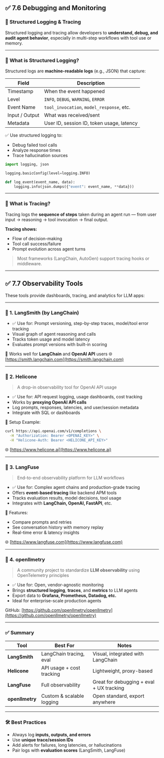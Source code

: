 ## ✅ 7.6 Debugging and Monitoring

### 🔹 Structured Logging & Tracing

Structured logging and tracing allow developers to **understand, debug, and audit agent behavior**, especially in multi-step workflows with tool use or memory.

---

### 🧱 **What is Structured Logging?**

Structured logs are **machine-readable logs** (e.g., JSON) that capture:

| Field          | Description                               |
| -------------- | ----------------------------------------- |
| Timestamp      | When the event happened                   |
| Level          | `INFO`, `DEBUG`, `WARNING`, `ERROR`       |
| Event Name     | `tool_invocation`, `model_response`, etc. |
| Input / Output | What was received/sent                    |
| Metadata       | User ID, session ID, token usage, latency |

✅ Use structured logging to:

* Debug failed tool calls
* Analyze response times
* Trace hallucination sources

```python
import logging, json

logging.basicConfig(level=logging.INFO)

def log_event(event_name, data):
    logging.info(json.dumps({"event": event_name, **data}))
```

---

### 🧭 **What is Tracing?**

Tracing logs the **sequence of steps** taken during an agent run — from user input → reasoning → tool invocation → final output.

**Tracing shows:**

* Flow of decision-making
* Tool call success/failure
* Prompt evolution across agent turns

> Most frameworks (LangChain, AutoGen) support tracing hooks or middleware.

---

## ✅ 7.7 Observability Tools

These tools provide dashboards, tracing, and analytics for LLM apps:

---

### 🔸 1. **LangSmith** (by LangChain)

* ✅ Use for: Prompt versioning, step-by-step traces, model/tool error tracking
* Visual graph of agent reasoning and calls
* Tracks token usage and model latency
* Evaluates prompt versions with built-in scoring

📌 Works well for **LangChain** and **OpenAI API** users
🌐 [https://smith.langchain.com](https://smith.langchain.com)

---

### 🔸 2. **Helicone**

> A drop-in observability tool for OpenAI API usage

* ✅ Use for: API request logging, usage dashboards, cost tracking
* Works by **proxying OpenAI API calls**
* Log prompts, responses, latencies, and user/session metadata
* Integrate with SQL or dashboards

🔧 Setup Example:

```bash
curl https://api.openai.com/v1/completions \
  -H "Authorization: Bearer <OPENAI_KEY>" \
  -H "Helicone-Auth: Bearer <HELICONE_API_KEY>"
```

🌐 [https://www.helicone.ai](https://www.helicone.ai)

---

### 🔸 3. **LangFuse**

> End-to-end observability platform for LLM workflows

* ✅ Use for: Complex agent chains and production-grade tracing
* Offers **event-based tracing** like backend APM tools
* Tracks evaluation results, model decisions, tool usage
* Integrates with **LangChain, OpenAI, FastAPI**, etc.

🧪 Features:

* Compare prompts and retries
* See conversation history with memory replay
* Real-time error & latency insights

🌐 [https://www.langfuse.com](https://www.langfuse.com)

---

### 🔸 4. **openllmetry**

> A community project to standardize **LLM observability** using OpenTelemetry principles

* ✅ Use for: Open, vendor-agnostic monitoring
* Brings **structured logging**, **traces**, and **metrics** to LLM agents
* Export data to **Grafana, Prometheus, Datadog, etc.**
* Ideal for enterprise-scale production agents

GitHub: [https://github.com/openllmetry/openllmetry](https://github.com/openllmetry/openllmetry)

---

### ✅ Summary

| Tool            | Best For                  | Notes                                    |
| --------------- | ------------------------- | ---------------------------------------- |
| **LangSmith**   | LangChain tracing, eval   | Visual, integrated with LangChain        |
| **Helicone**    | API usage + cost tracking | Lightweight, proxy-based                 |
| **LangFuse**    | Full observability        | Great for debugging + eval + UX tracking |
| **openllmetry** | Custom & scalable logging | Open standard, export anywhere           |

---

### 🛠 Best Practices

* Always log **inputs, outputs, and errors**
* Use **unique trace/session IDs**
* Add alerts for failures, long latencies, or hallucinations
* Pair logs with **evaluation scores** (LangSmith, LangFuse)
